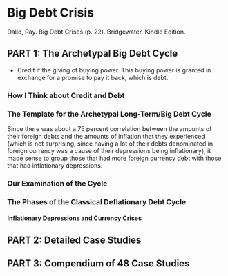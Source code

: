 # Big Debt Crisis 
Dalio, Ray. Big Debt Crises (p. 22). Bridgewater. Kindle Edition. 
## PART 1: The Archetypal Big Debt Cycle 
- Credit if the giving of buying power. This buying power is granted in exchange for a promise to pay 
it back, which is debt.
### How I Think about Credit and Debt
### The Template for the Archetypal Long-Term/Big Debt Cycle 
Since there was about a 75 percent correlation between the amounts of their foreign debts and the amounts of inflation that they experienced (which is not surprising, since having a lot of their debts denominated in foreign currency was a cause of their depressions being inflationary), it made sense to group those that had more foreign currency debt with those that had inflationary depressions.
### Our Examination of the Cycle 
### The Phases of the Classical Deflationary Debt Cycle 
#### Inflationary Depressions and Currency Crises

## PART 2: Detailed Case Studies 
## PART 3: Compendium of 48 Case Studies 


